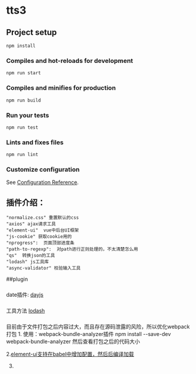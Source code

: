 # tts3

## Project setup
```
npm install
```

### Compiles and hot-reloads for development
```
npm run start
```

### Compiles and minifies for production
```
npm run build
```

### Run your tests
```
npm run test
```

### Lints and fixes files
```
npm run lint
```

### Customize configuration
See [Configuration Reference](https://cli.vuejs.org/config/).

## 插件介绍：

    "normalize.css" 重置默认的css
    "axios" ajax请求工具
    "element-ui"  vue中后台UI框架
    "js-cookie" 获取cookie用的 
    "nprogress":  页面顶部进度条
    "path-to-regexp":  对path进行正则处理的，不太清楚怎么用
    "qs"  转换json的工具
    "lodash" js工具库
    "async-validator" 校验输入工具
    
##plugin

###
date插件: [dayjs](https://github.com/iamkun/dayjs)
###
工具方法 [lodash](https://github.com/lodash/lodash)

### 
目前由于文件打包之后内容过大，而且存在源码泄露的风险，所以优化webpack打包
1.
使用：webpack-bundle-analyzer插件
npm install --save-dev webpack-bundle-analyzer
然后查看打包之后的代码大小

2.[element-ui支持在babel中增加配置，然后后编译加载](https://element.eleme.cn/#/zh-CN/component/quickstart)

3.
